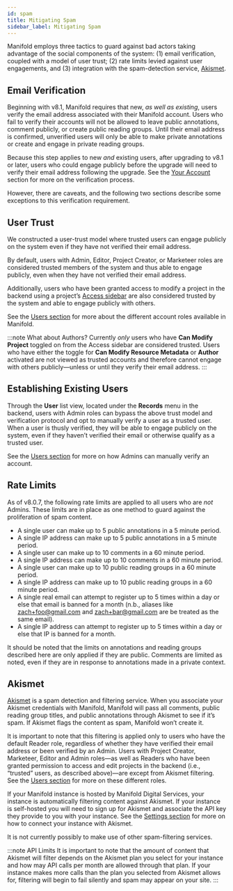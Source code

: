 ```yaml
---
id: spam
title: Mitigating Spam
sidebar_label: Mitigating Spam
---
```


Manifold employs three tactics to guard against bad actors taking advantage of the social components of the system: (1) email verification, coupled with a model of user trust; (2) rate limits levied against user engagements, and (3) integration with the spam-detection service, [Akismet](https://akismet.com/).

## Email Verification

Beginning with v8.1, Manifold requires that new, *as well as existing*, users verify the email address associated with their Manifold account. Users who fail to verify their accounts will not be allowed to leave public annotations, comment publicly, or create public reading groups. Until their email address is confirmed, unverified users will only be able to make private annotations or create and engage in private reading groups.

Because this step applies to new *and* existing users, after upgrading to v8.1 or later, users who could engage publicly before the upgrade will need to verify their email address following the upgrade. See the [Your Account](../using/your_account.md) section for more on the verification process.

However, there are caveats, and the following two sections describe some exceptions to this verification requirement.

## User Trust

We constructed a user-trust model where trusted users can engage publicly on the system even if they have not verified their email address.

By default, users with Admin, Editor, Project Creator, or Marketeer roles are considered trusted members of the system and thus able to engage publicly, even when they have not verified their email address.

Additionally, users who have been granted access to modify a project in the backend using a project’s [Access sidebar](../backend/projects.md#access) are also considered trusted by the system and able to engage publicly with others.

See the [Users section](../backend/users.md) for more about the different account roles available in Manifold.

:::note What about Authors?
Currently *only* users who have **Can Modify Project** toggled on from the Access sidebar are considered trusted. Users who have either the toggle for **Can Modify Resource Metadata** or **Author** activated are not viewed as trusted accounts and therefore cannot engage with others publicly—unless or until they verify their email address.
:::

## Establishing Existing Users

Through the **User** list view, located under the **Records** menu in the backend, users with Admin roles can bypass the above trust model and verification protocol and opt to manually verify a user as a trusted user. When a user is thusly verified, they will be able to engage publicly on the system, even if they haven’t verified their email or otherwise qualify as a trusted user.

See the [Users section](../backend/users.md) for more on how Admins can manually verify an account.

## Rate Limits

As of v8.0.7, the following rate limits are applied to all users who are *not* Admins. These limits are in place as one method to guard against the proliferation of spam content.

- A single user can make up to 5 public annotations in a 5 minute period.
- A single IP address can make up to 5 public annotations in a 5 minute period.
- A single user can make up to 10 comments in a 60 minute period.
- A single IP address can make up to 10 comments in a 60 minute period.
- A single user can make up to 10 public reading groups in a 60 minute period.
- A single IP address can make up to 10 public reading groups in a 60 minute period.
- A single real email can attempt to register up to 5 times within a day or else that email is banned for a month (n.b., aliases like zach+foo@gmail.com and zach+bar@gmail.com are be treated as the same email).
- A single IP address can attempt to register up to 5 times within a day or else that IP is banned for a month.

It should be noted that the limits on annotations and reading groups described here are only applied if they are public. Comments are limited as noted, even if they are in response to annotations made in a private context.

## Akismet

[Akismet](https://akismet.com/) is a spam detection and filtering service. When you associate your Akismet credentials with Manifold, Manifold will pass all comments, public reading group titles, and public annotations through Akismet to see if it’s spam. If Akismet flags the content as spam, Manifold won’t create it.

It is important to note that this filtering is applied only to users who have the default Reader role, regardless of whether they have verified their email address or been verified by an Admin. Users with Project Creator, Marketeer, Editor and Admin roles—as well as Readers who have been granted permission to access and edit projects in the backend (i.e., “trusted” users, as described above)—are except from Akismet filtering. See the [Users section](../backend/users.md) for more on these different roles.

If your Manifold instance is hosted by Manifold Digital Services, your instance is automatically filtering content against Akismet. If your instance is self-hosted you will need to sign up for Akismet and associate the API key they provide to you with your instance. See the [Settings section](../administering/configuring/properties.md) for more on how to connect your instance with Akismet.

It is not currently possibly to make use of other spam-filtering services.

:::note API Limits
It is important to note that the amount of content that Akismet will filter depends on the Akismet plan you select for your instance and how may API calls per month are allowed through that plan. If your instance makes more calls than the plan you selected from Akismet allows for, filtering will begin to fail silently and spam may appear on your site.
:::

